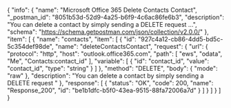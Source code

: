 {
  "info": {
    "name": "Microsoft Office 365 Delete Contacts Contact",
    "_postman_id": "8051b53d-52d9-4a25-b6f9-4c6ac86fe6b3",
    "description": "You can delete a contact by simply sending a DELETE request ...",
    "schema": "https://schema.getpostman.com/json/collection/v2.0.0/"
  },
  "item": [
    {
      "name": "contacts",
      "item": [
        {
          "id": "927c4a12-cb86-4dd5-bd5c-5c354def98de",
          "name": "deleteContactsContact",
          "request": {
            "url": {
              "protocol": "http",
              "host": "outlook.office365.com",
              "path": [
                "ews",
                "odata",
                "Me",
                "Contacts:contact_id"
              ],
              "variable": [
                {
                  "id": "contact_id",
                  "value": "contact_id",
                  "type": "string"
                }
              ]
            },
            "method": "DELETE",
            "body": {
              "mode": "raw"
            },
            "description": "You can delete a contact by simply sending a DELETE request "
          },
          "response": [
            {
              "status": "OK",
              "code": 200,
              "name": "Response_200",
              "id": "be1b1dfc-b5f0-43ea-9515-88fa72006a7d"
            }
          ]
        }
      ]
    }
  ]
}